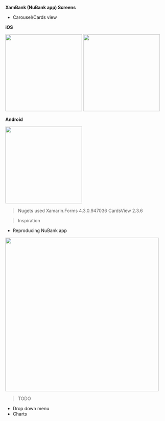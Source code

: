 **XamBank (NuBank app) Screens**

- Carousel/Cards view

**iOS**

<img src="https://i.imgur.com/lpVw6EK.png" width="240">   <img src="https://i.imgur.com/252oryP.png" width="240"> 




**Android**

<img src="https://i.imgur.com/Pg5FdhN.png" width="240">



> Nugets used
    Xamarin.Forms 4.3.0.947036 
    CardsView 2.3.6  

> Inspiration

- Reproducing NuBank app
<img src="https://cdn.dribbble.com/users/23708/screenshots/4813428/newapp-gestures.gif" width="480"> 



> TODO
- Drop down menu
- Charts
